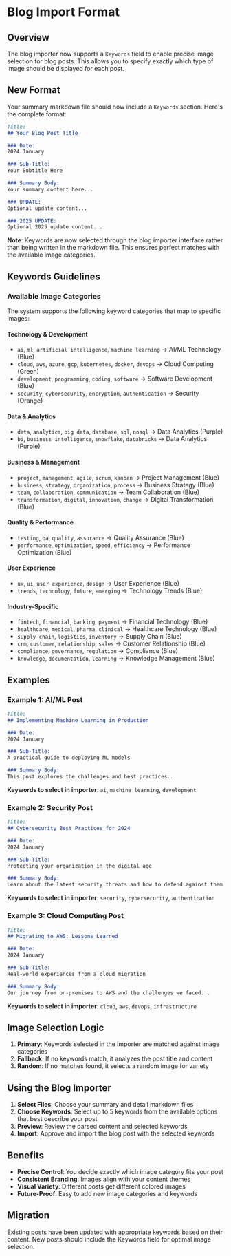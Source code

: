 # Blog Import Format

## Overview

The blog importer now supports a `Keywords` field to enable precise image selection for blog posts. This allows you to specify exactly which type of image should be displayed for each post.

## New Format

Your summary markdown file should now include a `Keywords` section. Here's the complete format:

```markdown
Title:
## Your Blog Post Title

### Date:
2024 January

### Sub-Title:
Your Subtitle Here

### Summary Body:
Your summary content here...

### UPDATE:
Optional update content...

### 2025 UPDATE:
Optional 2025 update content...
```

**Note**: Keywords are now selected through the blog importer interface rather than being written in the markdown file. This ensures perfect matches with the available image categories.

## Keywords Guidelines

### Available Image Categories

The system supports the following keyword categories that map to specific images:

#### Technology & Development
- `ai`, `ml`, `artificial intelligence`, `machine learning` → AI/ML Technology (Blue)
- `cloud`, `aws`, `azure`, `gcp`, `kubernetes`, `docker`, `devops` → Cloud Computing (Green)
- `development`, `programming`, `coding`, `software` → Software Development (Blue)
- `security`, `cybersecurity`, `encryption`, `authentication` → Security (Orange)

#### Data & Analytics
- `data`, `analytics`, `big data`, `database`, `sql`, `nosql` → Data Analytics (Purple)
- `bi`, `business intelligence`, `snowflake`, `databricks` → Data Analytics (Purple)

#### Business & Management
- `project`, `management`, `agile`, `scrum`, `kanban` → Project Management (Blue)
- `business`, `strategy`, `organization`, `process` → Business Strategy (Blue)
- `team`, `collaboration`, `communication` → Team Collaboration (Blue)
- `transformation`, `digital`, `innovation`, `change` → Digital Transformation (Blue)

#### Quality & Performance
- `testing`, `qa`, `quality`, `assurance` → Quality Assurance (Blue)
- `performance`, `optimization`, `speed`, `efficiency` → Performance Optimization (Blue)

#### User Experience
- `ux`, `ui`, `user experience`, `design` → User Experience (Blue)
- `trends`, `technology`, `future`, `emerging` → Technology Trends (Blue)

#### Industry-Specific
- `fintech`, `financial`, `banking`, `payment` → Financial Technology (Blue)
- `healthcare`, `medical`, `pharma`, `clinical` → Healthcare Technology (Blue)
- `supply chain`, `logistics`, `inventory` → Supply Chain (Blue)
- `crm`, `customer`, `relationship`, `sales` → Customer Relationship (Blue)
- `compliance`, `governance`, `regulation` → Compliance (Blue)
- `knowledge`, `documentation`, `learning` → Knowledge Management (Blue)

## Examples

### Example 1: AI/ML Post
```markdown
Title:
## Implementing Machine Learning in Production

### Date:
2024 January

### Sub-Title:
A practical guide to deploying ML models

### Summary Body:
This post explores the challenges and best practices...
```

**Keywords to select in importer**: `ai`, `machine learning`, `development`

### Example 2: Security Post
```markdown
Title:
## Cybersecurity Best Practices for 2024

### Date:
2024 January

### Sub-Title:
Protecting your organization in the digital age

### Summary Body:
Learn about the latest security threats and how to defend against them...
```

**Keywords to select in importer**: `security`, `cybersecurity`, `authentication`

### Example 3: Cloud Computing Post
```markdown
Title:
## Migrating to AWS: Lessons Learned

### Date:
2024 January

### Sub-Title:
Real-world experiences from a cloud migration

### Summary Body:
Our journey from on-premises to AWS and the challenges we faced...
```

**Keywords to select in importer**: `cloud`, `aws`, `devops`, `infrastructure`

## Image Selection Logic

1. **Primary**: Keywords selected in the importer are matched against image categories
2. **Fallback**: If no keywords match, it analyzes the post title and content
3. **Random**: If no matches found, it selects a random image for variety

## Using the Blog Importer

1. **Select Files**: Choose your summary and detail markdown files
2. **Choose Keywords**: Select up to 5 keywords from the available options that best describe your post
3. **Preview**: Review the parsed content and selected keywords
4. **Import**: Approve and import the blog post with the selected keywords

## Benefits

- **Precise Control**: You decide exactly which image category fits your post
- **Consistent Branding**: Images align with your content themes
- **Visual Variety**: Different posts get different colored images
- **Future-Proof**: Easy to add new image categories and keywords

## Migration

Existing posts have been updated with appropriate keywords based on their content. New posts should include the Keywords field for optimal image selection. 